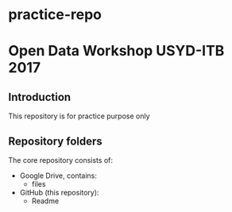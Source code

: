 # practice-repo

# Open Data Workshop USYD-ITB 2017

## Introduction
This repository is for practice purpose only



## Repository folders
The core repository consists of:
- Google Drive, contains: 
  - files
- GitHub (this repository):
  - Readme
